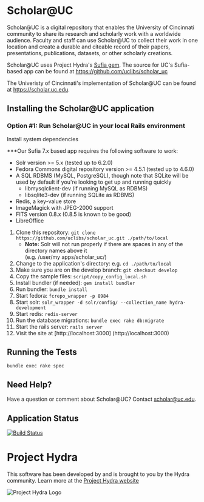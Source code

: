 # Scholar@UC

Scholar@UC is a digital repository that enables the University of Cincinnati community to share its research and scholarly work with a worldwide audience. Faculty and staff can use Scholar@UC to collect their work in one location and create a durable and citeable record of their papers, presentations, publications, datasets, or other scholarly creations.

Scholar@UC uses Project Hydra's [Sufia gem](https://github.com/projecthydra-labs/sufia). The source for UC's Sufia-based app can be found at https://github.com/uclibs/scholar_uc

The Univeristy of Cincinnati's implementation of Scholar@UC can be found at https://scholar.uc.edu.

## Installing the Scholar@UC application

### Option #1: Run Scholar@UC in your local Rails environment

Install system dependencies

***Our Sufia 7.x based app requires the following software to work:

* Solr version >= 5.x (tested up to 6.2.0)
* Fedora Commons digital repository version >= 4.5.1 (tested up to 4.6.0)
* A SQL RDBMS (MySQL, PostgreSQL), though note that SQLite will be used by default if you're looking to get up and running quickly
  * libmysqlclient-dev (if running MySQL as RDBMS)
  * libsqlite3-dev (if running SQLite as RDBMS)
* Redis, a key-value store
* ImageMagick with JPEG-2000 support
* FITS version 0.8.x (0.8.5 is known to be good)
* LibreOffice

1. Clone this repository: `git clone https://github.com/uclibs/scholar_uc.git ./path/to/local`
    * **Note:** Solr will not run properly if there are spaces in any of the directory names above it <br />(e.g. /user/my apps/scholar_uc/) 
1. Change to the application's directory: e.g. `cd ./path/to/local`  
1. Make sure you are on the develop branch: `git checkout develop`
1. Copy the sample files: `script/copy_config_local.sh`
1. Install bundler (if needed): `gem install bundler`
1. Run bundler: `bundle install`
1. Start fedora: ```fcrepo_wrapper -p 8984```
1. Start solr: ```solr_wrapper -d solr/config/ --collection_name hydra-development```
1. Start redis: ```redis-server```
1. Run the database migrations: `bundle exec rake db:migrate`
1. Start the rails server: `rails server`
1. Visit the site at [http://localhost:3000] (http://localhost:3000)
 
## Running the Tests
`bundle exec rake spec`

## Need Help?

Have a question or comment about Scholar@UC? Contact scholar@uc.edu.

## Application Status

[![Build Status](https://travis-ci.org/uclibs/scholar_uc.svg?branch=sandbox)](https://travis-ci.org/uclibs/scholar_uc)

# Project Hydra
This software has been developed by and is brought to you by the Hydra community. Learn more at the
[Project Hydra website](http://projecthydra.org)

![Project Hydra Logo](https://upload.wikimedia.org/wikipedia/en/8/82/Hydra_logo.png)
